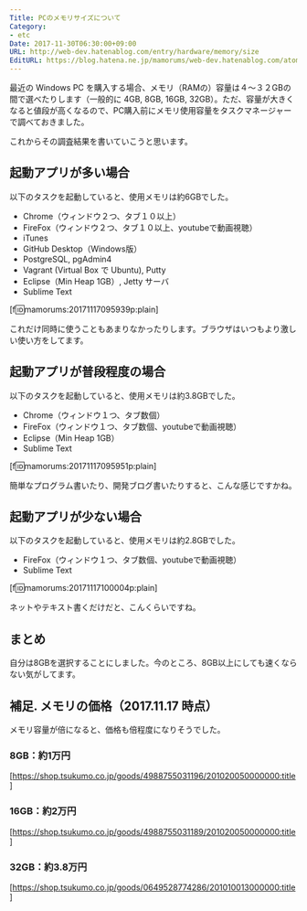 ```yaml
---
Title: PCのメモリサイズについて
Category:
- etc
Date: 2017-11-30T06:30:00+09:00
URL: http://web-dev.hatenablog.com/entry/hardware/memory/size
EditURL: https://blog.hatena.ne.jp/mamorums/web-dev.hatenablog.com/atom/entry/8599973812318510610
---
```


最近の Windows PC を購入する場合、メモリ（RAMの）容量は４～３２GBの間で選べたりします（一般的に 4GB, 8GB, 16GB, 32GB）。ただ、容量が大きくなると値段が高くなるので、PC購入前にメモリ使用容量をタスクマネージャーで調べておきました。

これからその調査結果を書いていこうと思います。


## 起動アプリが多い場合
以下のタスクを起動していると、使用メモリは約6GBでした。

- Chrome（ウィンドウ２つ、タブ１０以上）
- FireFox（ウィンドウ２つ、タブ１０以上、youtubeで動画視聴）
- iTunes
- GitHub Desktop（Windows版）
- PostgreSQL, pgAdmin4
- Vagrant (Virtual Box で Ubuntu), Putty
- Eclipse（Min Heap 1GB）, Jetty サーバ
- Sublime Text

[f:id:mamorums:20171117095939p:plain]

これだけ同時に使うこともあまりなかったりします。ブラウザはいつもより激しい使い方をしてます。


## 起動アプリが普段程度の場合
以下のタスクを起動していると、使用メモリは約3.8GBでした。

- Chrome（ウィンドウ１つ、タブ数個）
- FireFox（ウィンドウ１つ、タブ数個、youtubeで動画視聴）
- Eclipse（Min Heap 1GB）
- Sublime Text

[f:id:mamorums:20171117095951p:plain]

簡単なプログラム書いたり、開発ブログ書いたりすると、こんな感じですかね。


## 起動アプリが少ない場合
以下のタスクを起動していると、使用メモリは約2.8GBでした。

- FireFox（ウィンドウ１つ、タブ数個、youtubeで動画視聴）
- Sublime Text

[f:id:mamorums:20171117100004p:plain]

ネットやテキスト書くだけだと、こんくらいですね。


## まとめ
自分は8GBを選択することにしました。今のところ、8GB以上にしても速くならない気がしてます。


## 補足. メモリの価格（2017.11.17 時点）
メモリ容量が倍になると、価格も倍程度になりそうでした。

### 8GB：約1万円
[https://shop.tsukumo.co.jp/goods/4988755031196/201020050000000:title]

### 16GB：約2万円
[https://shop.tsukumo.co.jp/goods/4988755031189/201020050000000:title]

### 32GB：約3.8万円
[https://shop.tsukumo.co.jp/goods/0649528774286/201010013000000:title]
